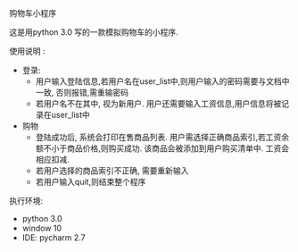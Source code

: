 购物车小程序

这是用python 3.0 写的一款模拟购物车的小程序.



使用说明 :

- 登录:
  - 用户输入登陆信息,若用户名在user_list中,则用户输入的密码需要与文档中一致, 否则报错,需重输密码
  - 若用户名不在其中, 视为新用户. 用户还需要输入工资信息,用户信息将被记录在user_list中
- 购物
  - 登陆成功后, 系统会打印在售商品列表. 用户需选择正确商品索引,若工资余额不小于商品价格,则购买成功. 该商品会被添加到用户购买清单中. 工资会相应扣减.
  - 若用户选择的商品索引不正确, 需要重新输入
  - 若用户输入quit,则结束整个程序



执行环境:

- python 3.0
- window 10
- IDE: pycharm 2.7
